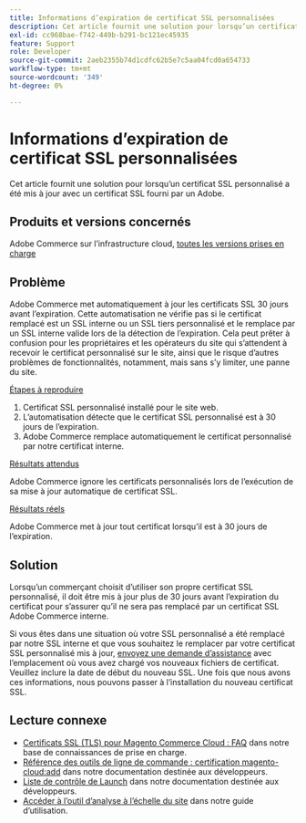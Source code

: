 ```yaml
---
title: Informations d’expiration de certificat SSL personnalisées
description: Cet article fournit une solution pour lorsqu’un certificat SSL personnalisé a été mis à jour avec un certificat SSL fourni par un Adobe.
exl-id: cc968bae-f742-449b-b291-bc121ec45935
feature: Support
role: Developer
source-git-commit: 2aeb2355b74d1cdfc62b5e7c5aa04fcd0a654733
workflow-type: tm+mt
source-wordcount: '349'
ht-degree: 0%

---
```


# Informations d’expiration de certificat SSL personnalisées

Cet article fournit une solution pour lorsqu’un certificat SSL personnalisé a été mis à jour avec un certificat SSL fourni par un Adobe.

## Produits et versions concernés

Adobe Commerce sur l’infrastructure cloud, [toutes les versions prises en charge](https://magento.com/sites/default/files/magento-software-lifecycle-policy.pdf)

## Problème

Adobe Commerce met automatiquement à jour les certificats SSL 30 jours avant l’expiration. Cette automatisation ne vérifie pas si le certificat remplacé est un SSL interne ou un SSL tiers personnalisé et le remplace par un SSL interne valide lors de la détection de l’expiration. Cela peut prêter à confusion pour les propriétaires et les opérateurs du site qui s’attendent à recevoir le certificat personnalisé sur le site, ainsi que le risque d’autres problèmes de fonctionnalités, notamment, mais sans s’y limiter, une panne du site.

<u>Étapes à reproduire</u>

1. Certificat SSL personnalisé installé pour le site web.
1. L’automatisation détecte que le certificat SSL personnalisé est à 30 jours de l’expiration.
1. Adobe Commerce remplace automatiquement le certificat personnalisé par notre certificat interne.

<u>Résultats attendus</u>

Adobe Commerce ignore les certificats personnalisés lors de l’exécution de sa mise à jour automatique de certificat SSL.

<u>Résultats réels</u>

Adobe Commerce met à jour tout certificat lorsqu’il est à 30 jours de l’expiration.

## Solution

Lorsqu’un commerçant choisit d’utiliser son propre certificat SSL personnalisé, il doit être mis à jour plus de 30 jours avant l’expiration du certificat pour s’assurer qu’il ne sera pas remplacé par un certificat SSL Adobe Commerce interne.

Si vous êtes dans une situation où votre SSL personnalisé a été remplacé par notre SSL interne et que vous souhaitez le remplacer par votre certificat SSL personnalisé mis à jour, [ envoyez une demande d’assistance](/help/help-center-guide/help-center/magento-help-center-user-guide.md#submit-ticket) avec l’emplacement où vous avez chargé vos nouveaux fichiers de certificat. Veuillez inclure la date de début du nouveau SSL. Une fois que nous avons ces informations, nous pouvons passer à l’installation du nouveau certificat SSL.

## Lecture connexe

* [Certificats SSL (TLS) pour Magento Commerce Cloud : FAQ](/help/how-to/general/ssl-tls-certificates-for-magento-commerce-cloud-faq.md) dans notre base de connaissances de prise en charge.
* [Référence des outils de ligne de commande : certification magento-cloud:add](https://experienceleague.adobe.com/en/docs/commerce-cloud-service/user-guide/dev-tools/cloud-cli/cloud-cli-reference#certificateadd) dans notre documentation destinée aux développeurs.
* [Liste de contrôle de Launch](https://experienceleague.adobe.com/en/docs/commerce-cloud-service/user-guide/launch/checklist) dans notre documentation destinée aux développeurs.
* [Accéder à l’outil d’analyse à l’échelle du site](https://experienceleague.adobe.com/en/docs/commerce-operations/tools/site-wide-analysis-tool/access#step-2-access-site-wide-analysis-tool) dans notre guide d’utilisation.
